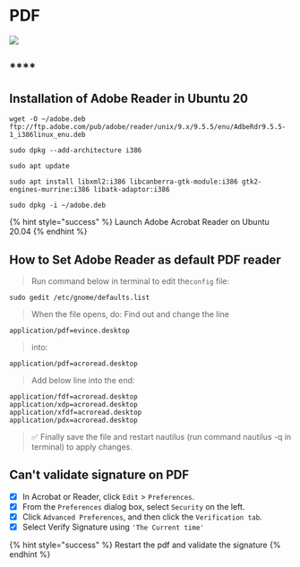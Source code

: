 # PDF

![](../.gitbook/assets/adobe_reader_vertical.png)

## \*\*\*\*

## Installation of Adobe Reader in Ubuntu 20

```text
wget -O ~/adobe.deb ftp://ftp.adobe.com/pub/adobe/reader/unix/9.x/9.5.5/enu/AdbeRdr9.5.5-1_i386linux_enu.deb
```

```text
sudo dpkg --add-architecture i386
```

```text
sudo apt update
```

```text
sudo apt install libxml2:i386 libcanberra-gtk-module:i386 gtk2-engines-murrine:i386 libatk-adaptor:i386
```

```text
sudo dpkg -i ~/adobe.deb
```

{% hint style="success" %}
Launch Adobe Acrobat Reader on Ubuntu 20.04
{% endhint %}

## **How to Set Adobe Reader as default PDF reader**

> Run command below in terminal to edit the`config` file:

```text
sudo gedit /etc/gnome/defaults.list
```

> When the file opens, do: Find out and change the line

`application/pdf=evince.desktop`

> into:

```text
application/pdf=acroread.desktop
```

> Add below line into the end:

```text
application/fdf=acroread.desktop
application/xdp=acroread.desktop
application/xfdf=acroread.desktop
application/pdx=acroread.desktop
```

> ✅ Finally save the file and restart nautilus \(run command nautilus -q in terminal\) to apply changes.

## Can't validate signature on PDF

* [x] In Acrobat or Reader, click `Edit` &gt; `Preferences`.
* [x] From the `Preferences` dialog box, select `Security` on the left.
* [x] Click `Advanced Preferences`, and then click the `Verification tab`.
* [x] Select Verify Signature using `'The Current time'`

{% hint style="success" %}
Restart the pdf and validate the signature
{% endhint %}

